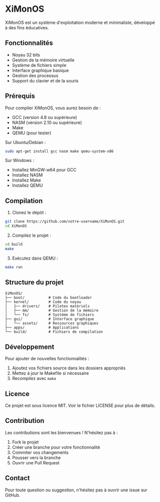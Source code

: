 # XiMonOS

XiMonOS est un système d'exploitation moderne et minimaliste, développé à des fins éducatives.

## Fonctionnalités

- Noyau 32 bits
- Gestion de la mémoire virtuelle
- Système de fichiers simple
- Interface graphique basique
- Gestion des processus
- Support du clavier et de la souris

## Prérequis

Pour compiler XiMonOS, vous aurez besoin de :

- GCC (version 4.8 ou supérieure)
- NASM (version 2.10 ou supérieure)
- Make
- QEMU (pour tester)

Sur Ubuntu/Debian :
```bash
sudo apt-get install gcc nasm make qemu-system-x86
```

Sur Windows :
- Installez MinGW-w64 pour GCC
- Installez NASM
- Installez Make
- Installez QEMU

## Compilation

1. Clonez le dépôt :
```bash
git clone https://github.com/votre-username/XiMonOS.git
cd XiMonOS
```

2. Compilez le projet :
```bash
cd build
make
```

3. Exécutez dans QEMU :
```bash
make run
```

## Structure du projet

```
XiMonOS/
├── boot/           # Code du bootloader
├── kernel/         # Code du noyau
│   ├── drivers/    # Pilotes matériels
│   ├── mm/         # Gestion de la mémoire
│   └── fs/         # Système de fichiers
├── gui/            # Interface graphique
│   └── assets/     # Ressources graphiques
├── apps/           # Applications
└── build/          # Fichiers de compilation
```

## Développement

Pour ajouter de nouvelles fonctionnalités :

1. Ajoutez vos fichiers source dans les dossiers appropriés
2. Mettez à jour le Makefile si nécessaire
3. Recompilez avec `make`

## Licence

Ce projet est sous licence MIT. Voir le fichier LICENSE pour plus de détails.

## Contribution

Les contributions sont les bienvenues ! N'hésitez pas à :

1. Fork le projet
2. Créer une branche pour votre fonctionnalité
3. Commiter vos changements
4. Pousser vers la branche
5. Ouvrir une Pull Request

## Contact

Pour toute question ou suggestion, n'hésitez pas à ouvrir une issue sur GitHub. 